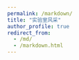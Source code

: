 ```yaml
---
permalink: /markdown/
title: "实验室风采"
author_profile: true
redirect_from: 
  - /md/
  - /markdown.html
---
```




